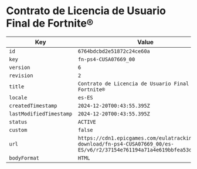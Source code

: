 # Contrato de Licencia de Usuario Final de Fortnite®

| Key | Value |
| --- | ----- |
| `id` | `6764bdcbd2e51872c24ce60a` |
| `key` | `fn-ps4-CUSA07669_00` |
| `version` | `6` |
| `revision` | `2` |
| `title` | `Contrato de Licencia de Usuario Final de Fortnite®` |
| `locale` | `es-ES` |
| `createdTimestamp` | `2024-12-20T00:43:55.395Z` |
| `lastModifiedTimestamp` | `2024-12-20T00:43:55.395Z` |
| `status` | `ACTIVE` |
| `custom` | `false` |
| `url` | `https://cdn1.epicgames.com/eulatracking-download/fn-ps4-CUSA07669_00/es-ES/v6/r2/37154e761194a71a4e619bbfea53d957.pdf` |
| `bodyFormat` | `HTML` |
